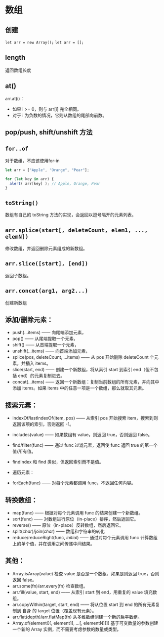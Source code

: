 # 数组
## 创建
`let arr = new Array();`
`let arr = [];`
## length
返回数组长度
## at()
arr.at(i)：
- 如果 i >= 0，则与 arr[i] 完全相同。
- 对于 i 为负数的情况，它则从数组的尾部向前数。
## pop/push, shift/unshift 方法
## `for..of`
对于数组，不应该使用for-in
```js
let arr = ["Apple", "Orange", "Pear"];

for (let key in arr) {
  alert( arr[key] ); // Apple, Orange, Pear
}
```
## `toString()`
数组有自己的 toString 方法的实现，会返回以逗号隔开的元素列表。 
## `arr.splice(start[, deleteCount, elem1, ..., elemN])`
修改数组，并返回删除元素组成的新数组。
## `arr.slice([start], [end])`
返回子数组。
## `arr.concat(arg1, arg2...)`
创建新数组

## 添加/删除元素：
- push(...items) —— 向尾端添加元素，
- pop() —— 从尾端提取一个元素，
- shift() —— 从首端提取一个元素，
- unshift(...items) —— 向首端添加元素，
- splice(pos, deleteCount, ...items) —— 从 pos 开始删除 deleteCount 个元素，并插入 items。
- slice(start, end) —— 创建一个新数组，将从索引 start 到索引 end（但不包括 end）的元素复制进去。
- concat(...items) —— 返回一个新数组：复制当前数组的所有元素，并向其中添加 items。如果 items 中的任意一项是一个数组，那么就取其元素。
## 搜索元素：
- indexOf/lastIndexOf(item, pos) —— 从索引 pos 开始搜索 item，搜索到则返回该项的索引，否则返回 -1。
- includes(value) —— 如果数组有 value，则返回 true，否则返回 false。
- find/filter(func) —— 通过 func 过滤元素，返回使 func 返回 true 的第一个值/所有值。
- findIndex 和 find 类似，但返回索引而不是值。
- 遍历元素：

- forEach(func) —— 对每个元素都调用 func，不返回任何内容。
## 转换数组：
- map(func) —— 根据对每个元素调用 func 的结果创建一个新数组。
- sort(func) —— 对数组进行原位（in-place）排序，然后返回它。
- reverse() —— 原位（in-place）反转数组，然后返回它。
- split(*char*)/join(*char*) —— 数组和字符串的转化
- reduce/reduceRight(func, *initial*) —— 通过对每个元素调用 func 计算数组上的单个值，并在调用之间传递中间结果。
## 其他：
- Array.isArray(value) 检查 value 是否是一个数组，如果是则返回 true，否则返回 false。
- arr.some(fn)/arr.every(fn) 检查数组。
- arr.fill(value, start, end) —— 从索引 start 到 end，用重复的 value 填充数组。
- arr.copyWithin(target, start, end) —— 将从位置 start 到 end 的所有元素复制到 自身 的 target 位置（覆盖现有元素）。
- arr.flat(depth)/arr.flatMap(fn) 从多维数组创建一个新的扁平数组。
- Array.of(element0[, element1[, …[, elementN]]]) 基于可变数量的参数创建一个新的 Array 实例，而不需要考虑参数的数量或类型。
